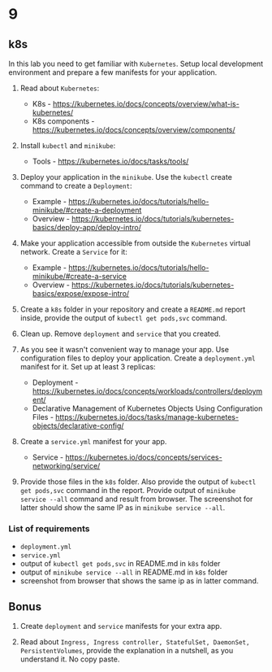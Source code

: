 # 9

## k8s

In this lab you need to get familiar with `Kubernetes`. Setup local development environment and prepare a
few manifests for your application.

1. Read about `Kubernetes`:

   - K8s - https://kubernetes.io/docs/concepts/overview/what-is-kubernetes/
   - K8s components - https://kubernetes.io/docs/concepts/overview/components/

2. Install `kubectl` and `minikube`:

   - Tools - https://kubernetes.io/docs/tasks/tools/

3. Deploy your application in the `minikube`. Use the `kubectl` create command to create a `Deployment`:

   - Example - https://kubernetes.io/docs/tutorials/hello-minikube/#create-a-deployment
   - Overview - https://kubernetes.io/docs/tutorials/kubernetes-basics/deploy-app/deploy-intro/

4. Make your application accessible from outside the `Kubernetes` virtual network. Create a `Service` for it:

   - Example - https://kubernetes.io/docs/tutorials/hello-minikube/#create-a-service
   - Overview - https://kubernetes.io/docs/tutorials/kubernetes-basics/expose/expose-intro/

5. Create a `k8s` folder in your repository and create a `README.md` report inside, provide the output of
   `kubectl get pods,svc` command.

6. Clean up. Remove `deployment` and `service` that you created.

7. As you see it wasn't convenient way to manage your app. Use configuration files to deploy your application. Create a `deployment.yml` manifest for it. Set up at least 3 replicas:

   - Deployment - https://kubernetes.io/docs/concepts/workloads/controllers/deployment/
   - Declarative Management of Kubernetes Objects Using Configuration Files - https://kubernetes.io/docs/tasks/manage-kubernetes-objects/declarative-config/

8. Create a `service.yml` manifest for your app.

   - Service - https://kubernetes.io/docs/concepts/services-networking/service/

9. Provide those files in the `k8s` folder. Also provide the output of `kubectl get pods,svc` command in
   the report. Provide output of `minikube service --all` command and result from browser. The screenshot for latter should show the same IP as in `minikube service --all`.

### List of requirements

- `deployment.yml`
- `service.yml`
- output of `kubectl get pods,svc` in README.md in `k8s` folder
- output of `minikube service --all` in README.md in `k8s` folder
- screenshot from browser that shows the same ip as in latter command.

## Bonus

1. Create `deployment` and `service` manifests for your extra app.

2. Read about `Ingress, Ingress controller, StatefulSet, DaemonSet, PersistentVolumes`, provide the explanation in a nutshell, as you understand it. No copy paste.
